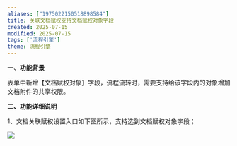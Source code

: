 ```yaml
---
aliases: ["1975022150518898584"]
title: 关联文档赋权支持文档赋权对象字段
created: 2025-07-15
modified: 2025-07-15
tags: ['流程引擎']
theme: 流程引擎
---
```


一、**功能背景**

表单中新增【文档赋权对象】字段，流程流转时，需要支持给该字段内的对象增加文档附件的共享权限。

**二、功能详细说明**

1、文档关联赋权设置入口如下图所示，支持选到文档赋权对象字段；

![](https://myhelpdoc.oss-cn-heyuan.aliyuncs.com/mdimages/43eaf61b3a62d29038eea69044baab41.jpg)

